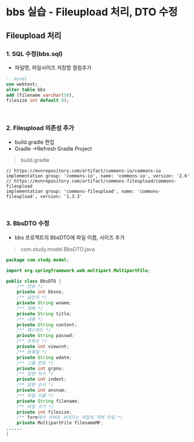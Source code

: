 # bbs 실습 - Fileupload 처리, DTO 수정

## Fileupload 처리

### 1. SQL 수정(bbs.sql)

- 파일명, 파일사이즈 저장할 컬럼추가

```sql
-- mysql
use webtest;
alter table bbs
add (filename varchar(50),
filesize int default 0);
```

<br />

### 2. Fileupload 의존성 추가

- build.gradle 편집
- Gradle ->Refresh Gradle Project

> build.gradle

```
// https://mvnrepository.com/artifact/commons-io/commons-io
implementation group: 'commons-io', name: 'commons-io', version: '2.6'
// https://mvnrepository.com/artifact/commons-fileupload/commons-fileupload
implementation group: 'commons-fileupload', name: 'commons-fileupload', version: '1.3.3'
```

<br />

### 3. BbsDTO 수정

- bbs 프로젝트의 BbsDTO에 파일 이름, 사이즈 추가

> com.study.model.BbsDTO.java

```java
package com.study.model;

import org.springframework.web.multipart.MultipartFile;

public class BbsDTO {
	/** 번호 */
	private int bbsno;
	/** 글쓴이 */
	private String wname;
	/** 제목 */
	private String title;
	/** 내용 */
	private String content;
	/** 패스워드 */
	private String passwd;
	/** 조회수 */
	private int viewcnt;
	/** 등록일 */
	private String wdate;
	/** 그룹 번호 */
	private int grpno;
	/** 답변 차수 */
	private int indent;
	/** 답변 순서 */
	private int ansnum;
	/** 파일 이름 */
    private String filename;
    /** 파일 크기 */
    private int filesize;
    /** form에서 서버로 보내지는 파일의 객체 타입 */
    private MultipartFile filenameMF;
......
}
```
